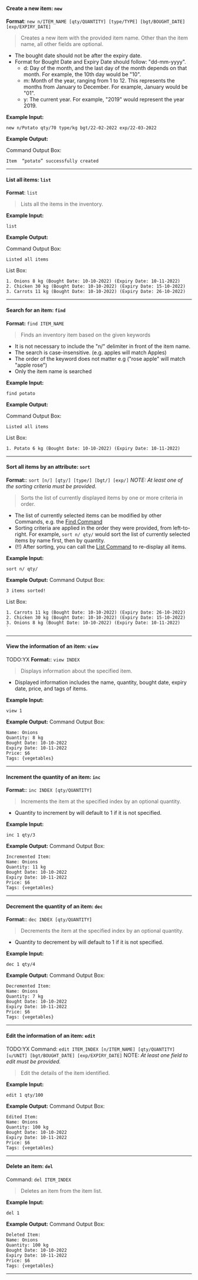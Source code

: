 <!-- markdownlint-disable-file first-line-h1 -->
#### Create a new item: `new`

<!-- TODO: YX -->
**Format**: `new n/ITEM_NAME [qty/QUANTITY] [type/TYPE] [bgt/BOUGHT_DATE] [exp/EXPIRY_DATE]`

> Creates a new item with the provided item name. Other than the item name, all other fields are optional.

* The bought date should not be after the expiry date. 
* Format for Bought Date and Expiry Date should follow: "dd-mm-yyyy".
  * d: Day of the month, and the last day of the month depends on that month. For example, the 10th day would be "10".
  * m: Month of the year, ranging from 1 to 12. This represents the months from January to December. For example, January would be "01".
  * y: The current year. For example, "2019" would represent the year 2019.  

**Example Input:**

```text
new n/Potato qty/70 type/kg bgt/22-02-2022 exp/22-03-2022
```

**Example Output:**

Command Output Box:
```text
Item  “potato” successfully created
```

---

#### List all items: `list`
<!-- TODO: YX (add price, remarks to displayed items) -->
**Format**: `list`

> Lists all the items in the inventory.

**Example Input:**

```text
list
```

**Example Output:**

Command Output Box:
```text
Listed all items
```

List Box:
```text
1. Onions 8 kg (Bought Date: 10-10-2022) (Expiry Date: 10-11-2022)
2. Chicken 30 kg (Bought Date: 10-10-2022) (Expiry Date: 15-10-2022)
3. Carrots 11 kg (Bought Date: 10-10-2022) (Expiry Date: 26-10-2022)
```


---

#### Search for an item: `find`
<!-- TODO: YX (ditto as list) -->
**Format:** `find ITEM_NAME`

> Finds an inventory item based on the given keywords
* It is not necessary to include the "n/" delimiter in front of the item name.
* The search is case-insensitive. (e.g. apples will match Apples)
* The order of the keyword does not matter e.g ("rose apple" will match "apple rose")
* Only the item name is searched


**Example Input:**

```text
find potato
```

**Example Output:**

Command Output Box:
```text
Listed all items
```

List Box:
```text
1. Potato 6 kg (Bought Date: 10-10-2022) (Expiry Date: 10-11-2022)
```
---

#### Sort all items by an attribute: `sort`
<!-- TODO: YX -->
**Format:**: `sort [n/] [qty/] [type/] [bgt/] [exp/]`
_NOTE: At least one of the sorting criteria must be provided._

> Sorts the list of currently displayed items by one or more criteria in order.
* The list of currently selected items can be modified by other Commands, e.g. the [Find Command](#Find)
* Sorting criteria are applied in the order they were provided, from left-to-right. For example, `sort n/ qty/` would sort the list of currently selected items by name first, then by quantity.
* (!!) After sorting, you can call the [List Command](#List) to re-display all items.

**Example Input:**
```text
sort n/ qty/
```

**Example Output:**
Command Output Box:
```text
3 items sorted!
```

List Box:
```text
1. Carrots 11 kg (Bought Date: 10-10-2022) (Expiry Date: 26-10-2022)
2. Chicken 30 kg (Bought Date: 10-10-2022) (Expiry Date: 15-10-2022)
3. Onions 8 kg (Bought Date: 10-10-2022) (Expiry Date: 10-11-2022)
`
```
---

#### View the information of an item: `view`
TODO:YX
**Format:**: `view INDEX`
> Displays information about the specified item.
* Displayed information includes the name, quantity, bought date, expiry date, price, and tags of items.

**Example Input:**
```text
view 1 
```

**Example Output:**
Command Output Box:
```text
Name: Onions
Quantity: 8 kg
Bought Date: 10-10-2022
Expiry Date: 10-11-2022
Price: $6
Tags: {vegetables}
```
---

#### Increment the quantity of an item: `inc`
**Format:**: `inc INDEX [qty/QUANTITY]`
> Increments the item at the specified index by an optional quantity. 
* Quantity to increment by will default to 1 if it is not specified.

**Example Input:**
```text
inc 1 qty/3
```

**Example Output:**
Command Output Box:
```text
Incremented Item: 
Name: Onions
Quantity: 11 kg
Bought Date: 10-10-2022
Expiry Date: 10-11-2022
Price: $6
Tags: {vegetables}
```
---

#### Decrement the quantity of an item: `dec`
**Format:**: `dec INDEX [qty/QUANTITY]`
> Decrements the item at the specified index by an optional quantity.
* Quantity to decrement by will default to 1 if it is not specified.

**Example Input:**
```text
dec 1 qty/4
```

**Example Output:**
Command Output Box:
```text
Decremented Item: 
Name: Onions
Quantity: 7 kg
Bought Date: 10-10-2022
Expiry Date: 10-11-2022
Price: $6
Tags: {vegetables}
```
---

#### Edit the information of an item: `edit`
TODO:YX
Command: `edit ITEM_INDEX [n/ITEM_NAME] [qty/QUANTITY] [u/UNIT] [bgt/BOUGHT_DATE] [exp/EXPIRY_DATE]`
NOTE: _At least one field to edit must be provided._

> Edit the details of the item identified.

**Example Input:**
```text
edit 1 qty/100
```

**Example Output:**
Command Output Box:
```text
Edited Item: 
Name: Onions
Quantity: 100 kg
Bought Date: 10-10-2022
Expiry Date: 10-11-2022
Price: $6
Tags: {vegetables}
```
---

#### Delete an item: `del`

Command: `del ITEM_INDEX`

> Deletes an item from the item list. 

**Example Input:**
```text
del 1
```

**Example Output:**
Command Output Box:
```text
Deleted Item:
Name: Onions
Quantity: 100 kg
Bought Date: 10-10-2022
Expiry Date: 10-11-2022
Price: $6
Tags: {vegetables}
```
---



